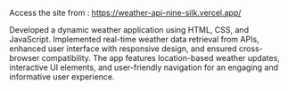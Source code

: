 
Access the site from : https://weather-api-nine-silk.vercel.app/

Developed a dynamic weather application using HTML, CSS, and JavaScript. Implemented real-time weather data
retrieval from APIs, enhanced user interface with responsive design, and ensured cross-browser compatibility. The
app features location-based weather updates, interactive UI elements, and user-friendly navigation for an engaging
and informative user experience.
